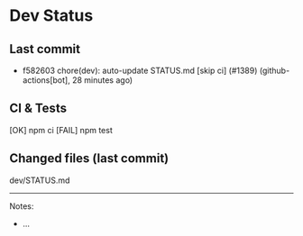 # Dev Status

## Last commit
- f582603 chore(dev): auto-update STATUS.md [skip ci] (#1389) (github-actions[bot], 28 minutes ago)
## CI & Tests
[OK] npm ci
[FAIL] npm test

## Changed files (last commit)
dev/STATUS.md

---
Notes:
- ...
